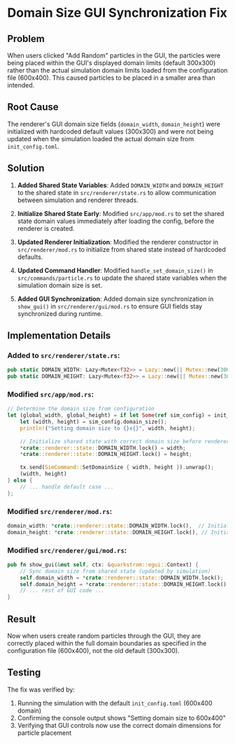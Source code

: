# Domain Size GUI Synchronization Fix

## Problem
When users clicked "Add Random" particles in the GUI, the particles were being placed within the GUI's displayed domain limits (default 300x300) rather than the actual simulation domain limits loaded from the configuration file (600x400). This caused particles to be placed in a smaller area than intended.

## Root Cause
The renderer's GUI domain size fields (`domain_width`, `domain_height`) were initialized with hardcoded default values (300x300) and were not being updated when the simulation loaded the actual domain size from `init_config.toml`.

## Solution
1. **Added Shared State Variables**: Added `DOMAIN_WIDTH` and `DOMAIN_HEIGHT` to the shared state in `src/renderer/state.rs` to allow communication between simulation and renderer threads.

2. **Initialize Shared State Early**: Modified `src/app/mod.rs` to set the shared state domain values immediately after loading the config, before the renderer is created.

3. **Updated Renderer Initialization**: Modified the renderer constructor in `src/renderer/mod.rs` to initialize from shared state instead of hardcoded defaults.

4. **Updated Command Handler**: Modified `handle_set_domain_size()` in `src/commands/particle.rs` to update the shared state variables when the simulation domain size is set.

5. **Added GUI Synchronization**: Added domain size synchronization in `show_gui()` in `src/renderer/gui/mod.rs` to ensure GUI fields stay synchronized during runtime.

## Implementation Details

### Added to `src/renderer/state.rs`:
```rust
pub static DOMAIN_WIDTH: Lazy<Mutex<f32>> = Lazy::new(|| Mutex::new(300.0));
pub static DOMAIN_HEIGHT: Lazy<Mutex<f32>> = Lazy::new(|| Mutex::new(300.0));
```

### Modified `src/app/mod.rs`:
```rust
// Determine the domain size from configuration
let (global_width, global_height) = if let Some(ref sim_config) = init_config.simulation {
    let (width, height) = sim_config.domain_size();
    println!("Setting domain size to {}x{}", width, height);
    
    // Initialize shared state with correct domain size before renderer is created
    *crate::renderer::state::DOMAIN_WIDTH.lock() = width;
    *crate::renderer::state::DOMAIN_HEIGHT.lock() = height;
    
    tx.send(SimCommand::SetDomainSize { width, height }).unwrap();
    (width, height)
} else {
    // ... handle default case ...
};
```

### Modified `src/renderer/mod.rs`:
```rust
domain_width: *crate::renderer::state::DOMAIN_WIDTH.lock(),  // Initialize from shared state
domain_height: *crate::renderer::state::DOMAIN_HEIGHT.lock(), // Initialize from shared state
```

### Modified `src/renderer/gui/mod.rs`:
```rust
pub fn show_gui(&mut self, ctx: &quarkstrom::egui::Context) {
    // Sync domain size from shared state (updated by simulation)
    self.domain_width = *crate::renderer::state::DOMAIN_WIDTH.lock();
    self.domain_height = *crate::renderer::state::DOMAIN_HEIGHT.lock();
    // ... rest of GUI code ...
}
```

## Result
Now when users create random particles through the GUI, they are correctly placed within the full domain boundaries as specified in the configuration file (600x400), not the old default (300x300).

## Testing
The fix was verified by:
1. Running the simulation with the default `init_config.toml` (600x400 domain)
2. Confirming the console output shows "Setting domain size to 600x400" 
3. Verifying that GUI controls now use the correct domain dimensions for particle placement
